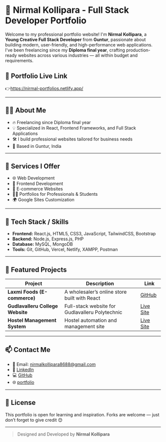 # 💼 Nirmal Kollipara - Full Stack Developer Portfolio

Welcome to my professional portfolio website! I'm **Nirmal Kollipara**, a **Young Creative Full Stack Developer** from **Guntur**, passionate about building modern, user-friendly, and high-performance web applications. I've been freelancing since my **Diploma final year**, crafting production-ready websites across various industries — all within budget and requirements.

## 🔗 Portfolio Live Link

👉https://nirmal-portfolios.netlify.app/

---

## 👨‍💻 About Me

- 🔥 Freelancing since Diploma final year  
- 💡 Specialized in React, Frontend Frameworks, and Full Stack Applications  
- 🛠️ I build professional websites tailored for business needs  
- 📍 Based in Guntur, India  

---

## 💼 Services I Offer

- 🌐 Web Development  
- 🎨 Frontend Development  
- 🛒 E-commerce Websites  
- 🧑‍🎓 Portfolios for Professionals & Students  
- 🌍 Google Sites Customization  

---

## 🚀 Tech Stack / Skills

- **Frontend:** React.js, HTML5, CSS3, JavaScript, TailwindCSS, Bootstrap  
- **Backend:** Node.js, Express.js, PHP  
- **Database:** MySQL, MongoDB  
- **Tools:** Git, GitHub, Vercel, Netlify, XAMPP, Postman  

---

## 📁 Featured Projects

| Project | Description | Link |
|--------|-------------|------|
| **Laxmi Foods (E-commerce)** | A wholesaler’s online store built with React | [GitHub](https://github.com/Nirmal-AIM/ecommerce-site) |
| **Gudlavalleru College Website** | Full-stack website for Gudlavalleru Polytechnic | [Live Site](https://gudlavallerucollege.online) |
| **Hostel Management System** | Hostel automation and management site | [Live Site](https://aanmvvrsrhostel.com/) |

---

## 📫 Contact Me

- 📧 Email: [nirmalkollipara8688@gmail.com](mailto:nirmalkollipara8688@gmail.com)  
- 🔗 [LinkedIn](https://www.linkedin.com/in/nirmal-kollipara-910230311/)  
- 💻 [GitHub](https://github.com/Nirmal-AIM)
- 🌐 [portfolio](https://nirmal-portfolios.netlify.app/)
---

## 📜 License

This portfolio is open for learning and inspiration. Forks are welcome — just don’t forget to give credit 😊

---

> Designed and Developed by **Nirmal Kollipara**
